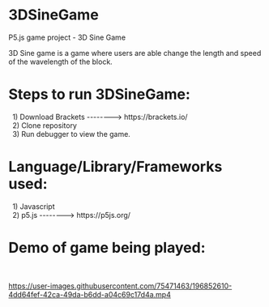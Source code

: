 # 3DSineGame
P5.js game project - 3D Sine Game

3D Sine game is a game where users are able change the length and speed of the wavelength of the block.

<h1>Steps to run 3DSineGame:</h1>
&nbsp; 1) Download Brackets --------> https://brackets.io/ <br/>
&nbsp; 2) Clone repository <br/>
&nbsp; 3) Run debugger to view the game.

<h1>Language/Library/Frameworks used: </h1>
&nbsp; 1) Javascript <br/>
&nbsp; 2) p5.js --------> https://p5js.org/<br/>

<h1>Demo of game being played:</h1> <br/>

https://user-images.githubusercontent.com/75471463/196852610-4dd64fef-42ca-49da-b6dd-a04c69c17d4a.mp4

